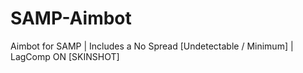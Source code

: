 # SAMP-Aimbot
Aimbot for SAMP | Includes a No Spread [Undetectable / Minimum] | LagComp ON [SKINSHOT]
